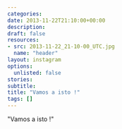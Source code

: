 ```yaml
---
categories:
date: 2013-11-22T21:10:00+00:00
description:
draft: false
resources:
- src: 2013-11-22_21-10-00_UTC.jpg
  name: "header"
layout: instagram
options:
  unlisted: false
stories:
subtitle:
title: "Vamos a isto !"
tags: []
---
```


"Vamos a isto !"

